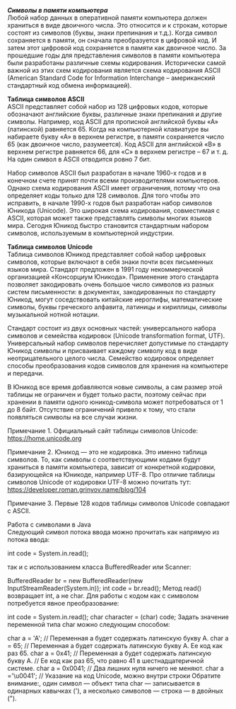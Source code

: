 ***Символы в памяти компьютера***  
Любой набор данных в оперативной памяти компьютера должен храниться в виде двоичного числа. 
Это относится и к строкам, которые состоят из символов (буквы, знаки препинания и т.д.). 
Когда символ сохраняется в памяти, он сначала преобразуется в цифровой код. 
И затем этот цифровой код сохраняется в памяти как двоичное число.
За прошедшие годы для представления символов в памяти компьютера были разработаны различные схемы кодирования. 
Исторически самой важной из этих схем кодирования является схема кодирования 
ASCII (American Standard Code for Information Interchange – американский стандартный код обмена информацией).

**Таблица символов ASCII**  
ASCII представляет собой набор из 128 цифровых кодов, которые обозначают английские буквы, 
различные знаки препинания и другие символы. 
Например, код ASCII для прописной английской буквы «А» (латинской) равняется 65. 
Когда на компьютерной клавиатуре вы набираете букву «А» в верхнем регистре, 
в памяти сохраняется число 65 (как двоичное число, разумеется).
Код ASCII для английской «В» в верхнем регистре равняется 66, для «С» в верхнем регистре – 67 и т. д. 
На один символ в ASCII отводится ровно 7 бит.

Набор символов ASCII был разработан в начале 1960-х годов и в конечном счете принят 
почти всеми производителями компьютеров. Однако схема кодирования ASCII имеет ограничения, 
потому что она определяет коды только для 128 символов. Для того чтобы это исправить, 
в начале 1990-х годов был разработан набор символов Юникода (Unicode). 
Это широкая схема кодирования, совместимая с ASCII, которая может также представлять символы многих языков мира.
Сегодня Юникод быстро становится стандартным набором символов, используемым в компьютерной индустрии.

**Таблица символов Unicode**  
Таблица символов Юникод представляет собой набор цифровых символов, которые включают в себя 
знаки почти всех письменных языков мира. Стандарт предложен в 1991 году некоммерческой организацией
«Консорциум Юникода». Применение этого стандарта позволяет закодировать очень большое число символов 
из разных систем письменности: в документах, закодированных по стандарту Юникод, могут соседствовать 
китайские иероглифы, математические символы, буквы греческого алфавита, латиницы и кириллицы, символы 
музыкальной нотной нотации.

Стандарт состоит из двух основных частей: универсального набора символов и семейства кодировок 
(Unicode transformation format, UTF). Универсальный набор символов перечисляет допустимые по стандарту Юникод 
символы и присваивает каждому символу код в виде неотрицательного целого числа. 
Семейство кодировок определяет способы преобразования кодов символов для хранения на компьютере и передачи.

В Юникод все время добавляются новые символы, а сам размер этой таблицы не ограничен и будет только расти, 
поэтому сейчас при хранении в памяти одного юникод-символа может потребоваться от 1 до 8 байт. 
Отсутствие ограничений привело к тому, что стали появляться символы на все случаи жизни.

Примечание 1. Официальный сайт таблицы символов Unicode: https://home.unicode.org

Примечание 2. Юникод — это не кодировка. Это именно таблица символов. 
То, как символы с соответствующими кодами будут храниться в памяти компьютера, зависит от конкретной кодировки, 
базирующейся на Юникоде, например UTF-8. 
Про отличие таблицы символов Unicode от кодировки UTF-8 можно почитать тут: https://developer.roman.grinyov.name/blog/104

Примечание 3. Первые 128 кодов таблицы символов Unicode совпадают с ASCII.

Работа с символами в Java  
Следующий символ потока ввода можно прочитать как напрямую из потока ввода:

int code = System.in.read();

так и с использованием класса BufferedReader или Scanner:

BufferedReader br = new BufferedReader(new InputStreamReader(System.in));
int code = br.read();
Метод read() возвращает int, а не char. Для работы с кодом как с символом потребуется явное преобразование:

int code = System.in.read();
char character = (char) code;
Задать значение переменной типа char можно следующим способом:

char a = 'A'; // Переменная а будет содержать латинскую букву А.
char a = 65;
// Переменная а будет содержать латинскую букву А. Ее код как раз 65. 
char a = 0x41;
// Переменная а будет содержать латинскую букву А.
// Ее код как раз 65, что равно 41 в шестнадцатеричной системе.
char a = 0x0041; // Два лишних нуля ничего не меняют.
char a ='\u0041'; // Указание на код Unicode, можно внутри строки
Обратите внимание:, один символ — объект типа char — записывается в одинарных кавычках ('), 
а несколько символов — строка — в двойных (").
 


